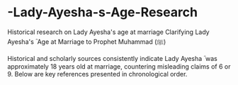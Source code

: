 # -Lady-Ayesha-s-Age-Research
Historical research on Lady Ayesha's age at marriage
Clarifying Lady Ayesha's ؓ Age at Marriage to Prophet Muhammad (ﷺ)

Historical and scholarly sources consistently indicate Lady Ayesha ؓ was approximately 18 years old at marriage, countering misleading claims of 6 or 9. Below are key references presented in chronological order.
